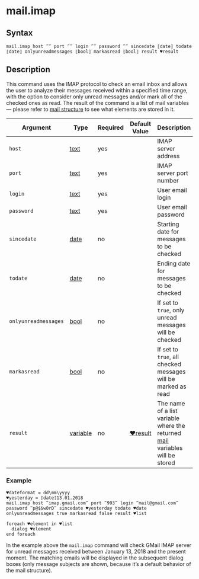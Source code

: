 # mail.imap

## Syntax

```G1ANT
mail.imap host ‴‴ port ‴‴ login ‴‴ password ‴‴ sincedate ⟦date⟧ todate ⟦date⟧ onlyunreadmessages ⟦bool⟧ markasread ⟦bool⟧ result ♥result
```

## Description

This command uses the IMAP protocol to check an email inbox and allows the user to analyze their messages received within a specified time range, with the option to consider only unread messages and/or mark all of the checked ones as read. The result of the command is a list of mail variables — please refer to [mail structure]() to see what elements are stored in it.

| Argument             | Type                                                         | Required | Default Value                                                | Description                                                  |
| -------------------- | ------------------------------------------------------------ | -------- | ------------------------------------------------------------ | ------------------------------------------------------------ |
| `host`               | [text](https://github.com/G1ANT-Robot/G1ANT.Manual/blob/master/G1ANT-Language/Structures/string.md) | yes      |                                                              | IMAP server address                                          |
| `port`               | [text](https://github.com/G1ANT-Robot/G1ANT.Manual/blob/master/G1ANT-Language/Structures/string.md) | yes      |                                                              | IMAP server port number                                      |
| `login`              | [text](https://github.com/G1ANT-Robot/G1ANT.Manual/blob/master/G1ANT-Language/Structures/string.md) | yes      |                                                              | User email login                                             |
| `password`           | [text](https://github.com/G1ANT-Robot/G1ANT.Manual/blob/master/G1ANT-Language/Structures/string.md) | yes      |                                                              | User email password                                          |
| `sincedate`          | [date]()                                                     | no       |                                                              | Starting date for messages to be checked                     |
| `todate`             | [date]()                                                     | no       |                                                              | Ending date for messages to be checked                       |
| `onlyunreadmessages` | [bool](https://github.com/G1ANT-Robot/G1ANT.Manual/blob/master/G1ANT-Language/Structures/bool.md) | no       |                                                              | If set to `true`, only unread messages will be checked       |
| `markasread`         | [bool](https://github.com/G1ANT-Robot/G1ANT.Manual/blob/master/G1ANT-Language/Structures/bool.md) | no       |                                                              | If set to `true`, all checked messages will be marked as read |
| `result`             | [variable]()                                                     | no       | [♥result](https://github.com/G1ANT-Robot/G1ANT.Manual/blob/master/G1ANT-Language/Common-Arguments.md) | The name of a list variable where the returned [mail]() variables will be stored |

### Example

```G1ANT
♥dateformat = dd\mm\yyyy
♥yesterday = ⟦date⟧13.01.2018
mail.imap host ‴imap.gmail.com‴ port ‴993‴ login ‴mail@gmail.com‴ password ‴p@$$w0rD‴ sincedate ♥yesterday todate ♥date onlyunreadmessages true markasread false result ♥list 

foreach ♥element in ♥list
  dialog ♥element
end foreach
```

In the example above the `mail.imap` command will check GMail IMAP server for unread messages received between January 13, 2018 and the present moment. The matching emails will be displayed in the subsequent dialog boxes (only message subjects are shown, because it’s a default behavior of the mail structure).
